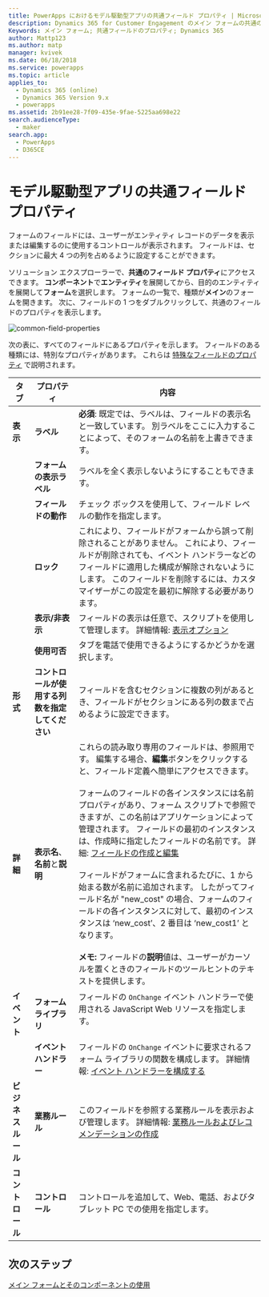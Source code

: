 ```yaml
---
title: PowerApps におけるモデル駆動型アプリの共通フィールド プロパティ | MicrosoftDocs
description: Dynamics 365 for Customer Engagement のメイン フォームの共通のフィールドのプロパティについて
Keywords: メイン フォーム; 共通フィールドのプロパティ; Dynamics 365
author: Mattp123
ms.author: matp
manager: kvivek
ms.date: 06/18/2018
ms.service: powerapps
ms.topic: article
applies_to:
  - Dynamics 365 (online)
  - Dynamics 365 Version 9.x
  - powerapps
ms.assetid: 2b91ee28-7f09-435e-9fae-5225aa698e22
search.audienceType:
  - maker
search.app:
  - PowerApps
  - D365CE
---
```

# <a name="model-driven-app-common-field-properties"></a>モデル駆動型アプリの共通フィールド プロパティ

 フォームのフィールドには、ユーザーがエンティティ レコードのデータを表示または編集するのに使用するコントロールが表示されます。 フィールドは、セクションに最大 4 つの列を占めるように設定することができます。  

ソリューション エクスプローラーで、**共通のフィールド プロパティ**にアクセスできます。 **コンポーネント**で**エンティティ**を展開してから、目的のエンティティを展開して**フォーム**を選択します。 フォームの一覧で、種類が**メイン**のフォームを開きます。 次に、フィールドの 1 つをダブルクリックして、共通のフィールドのプロパティを表示します。

![common-field-properties](media/common-field-properties.png)
  
次の表に、すべてのフィールドにあるプロパティを示します。 フィールドのある種類には、特別なプロパティがあります。 これらは [特殊なフィールドのプロパティ](special-field-properties-legacy.md) で説明されます。  
  
|タブ​​|プロパティ|内容|  
|---------|--------------|-----------------|  
|**表示**|**ラベル**|**必須**: 既定では、ラベルは、フィールドの表示名と一致しています。 別ラベルをここに入力することによって、そのフォームの名前を上書きできます。|  
||**フォームの表示ラベル**|ラベルを全く表示しないようにすることもできます。|  
||**フィールドの動作**|チェック ボックスを使用して、フィールド レベルの動作を指定します。|  
||**ロック**|これにより、フィールドがフォームから誤って削除されることがありません。 これにより、フィールドが削除されても、イベント ハンドラーなどのフィールドに適用した構成が解除されないようにします。 このフィールドを削除するには、カスタマイザーがこの設定を最初に解除する必要があります。|  
||**表示/非表示**|フィールドの表示は任意で、スクリプトを使用して管理します。 詳細情報: [表示オプション](visibility-options-legacy.md)|  
||**使用可否**|タブを電話で使用できるようにするかどうかを選択します。|
|**形式**|**コントロールが使用する列数を指定してください**|フィールドを含むセクションに複数の列があるとき、フィールドがセクションにある列の数まで占めるように設定できます。|  
|**詳細**|**表示名**、**名前**と**説明**|これらの読み取り専用のフィールドは、参照用です。 編集する場合、**編集**ボタンをクリックすると、フィールド定義へ簡単にアクセスできます。<br /><br /> フォームのフィールドの各インスタンスには名前プロパティがあり、フォーム スクリプトで参照できますが、この名前はアプリケーションによって管理されます。 フィールドの最初のインスタンスは、作成時に指定したフィールドの名前です。 詳細: [フィールドの作成と編集](../common-data-service/create-edit-fields.md)<br /><br /> フィールドがフォームに含まれるたびに、1 から始まる数が名前に追加されます。 したがってフィールド名が "new_cost" の場合、フォームのフィールドの各インスタンスに対して、最初のインスタンスは ‘new_cost’、2 番目は ‘new_cost1’ となります。<br /><br />**メモ:** フィールドの**説明**値は、ユーザーがカーソルを置くときのフィールドのツールヒントのテキストを提供します。|  
|**イベント**|**フォーム ライブラリ**|フィールドの `OnChange` イベント ハンドラーで使用される JavaScript Web リソースを指定します。<br /><br />|  
||**イベント ハンドラー**|フィールドの `OnChange` イベントに要求されるフォーム ライブラリの関数を構成します。 詳細情報: [イベント ハンドラーを構成する](configure-event-handlers-legacy.md)|  
|**ビジネスルール**|**業務ルール**|このフィールドを参照する業務ルールを表示および管理します。 詳細情報: [業務ルールおよびレコメンデーションの作成](create-business-rules-recommendations-apply-logic-form.md)|  
|**コントロール**|**コントロール**|コントロールを追加して、Web、電話、およびタブレット PC での使用を指定します。|  

## <a name="next-steps"></a>次のステップ

[メイン フォームとそのコンポーネントの使用](use-main-form-and-components.md)
